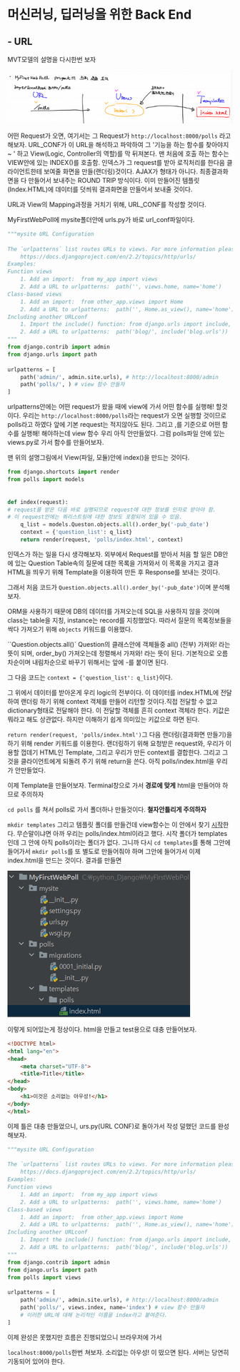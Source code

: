 # 머신러닝, 딥러닝을 위한 Back End

## - URL

MVT모델의 설명을 다시한번 보자

![CS구조](.\jpgfile\Process.PNG)

어떤 Request가 오면, 여기서는 그 Request가 `http://localhost:8000/polls` 라고 해보자. URL_CONF가 이 URL을 해석하고 파악하여 그 '기능을 하는 함수를 찾아야지~ ' 하고 View(Logic, Controller의 역할)를 막 뒤져본다. 맨 처음에 호출 하는 함수는 VIEW안에 있는 INDEX()를 호출함. 인덱스가 그 request를 받아 로직처리를 한다음 클라이언트한테 보여줄 화면을 만들(랜더링)것이다. AJAX가 형태가 아니다. 최종결과화면을 다 만들어서 보내주는 ROUND TRIP 방식이다. 이미 만들어진 템플릿(Index.HTML)에 데이터를 덧씌워 결과화면을 만들어서 보내줄 것이다. 



URL과 View의 Mapping과정을 거치기 위해, URL_CONF를 작성할 것이다.

MyFirstWebPoll에 mysite폴더안에 urls.py가 바로 url_conf파일이다.

```python
"""mysite URL Configuration

The `urlpatterns` list routes URLs to views. For more information please see:
    https://docs.djangoproject.com/en/2.2/topics/http/urls/
Examples:
Function views
    1. Add an import:  from my_app import views
    2. Add a URL to urlpatterns:  path('', views.home, name='home')
Class-based views
    1. Add an import:  from other_app.views import Home
    2. Add a URL to urlpatterns:  path('', Home.as_view(), name='home')
Including another URLconf
    1. Import the include() function: from django.urls import include, path
    2. Add a URL to urlpatterns:  path('blog/', include('blog.urls'))
"""
from django.contrib import admin
from django.urls import path

urlpatterns = [
    path('admin/', admin.site.urls), # http://localhost:8000/admin
    path('polls/', ) # view 함수 만들자
]
```

urlpatterns안에는 어떤 request가 왔을 때에 view에 가서 어떤 함수를 실행해! 할것이다. 우리는 `http://localhost:8000/polls`라는 request가 오면 실행할 것이므로 polls라고 하였다 앞에 기본 request는 적지않아도 된다. 그리고 ,를 기준으로 어떤 함수를 실행해! 해야하는데 view 함수 우리 아직 안만들었다. 그럼 polls파일 안에 있는 views.py로 가서 함수를 만들어보자.

맨 위의 설명그림에서 View(파일, 모듈)안에 index()을 만드는 것이다.

``` python
from django.shortcuts import render
from polls import models


def index(request):
# request를 받은 다음 바로 실행되므로 request에 대한 정보를 인자로 받아야 함.
# 이 request안에는 쿼리스트링에 대한 정보도 포함되어 있을 수 있음.
	q_list = models.Queston.objects.all().order_by('-pub_date')
	context = {'question_list': q_list}
	return render(request, 'polls/index.html', context)
```

인덱스가 하는 일을 다시 생각해보자. 외부에서 Request를 받아서 처음 할 일은 DB안에 있는 Question Table속의 질문에 대한 목록을 가져와서 이 목록을 가지고 결과 HTML을 띄우기 위해 Template을 이용하여 만든 후 Response를 보내는 것이다.

그래서 처음 코드가 `Question.objects.all().order_by('-pub_date')`이며 분석해보자.

ORM을 사용하기 때문에 DB의 데이터를 가져오는데 SQL을 사용하지 않을 것이며 
class는 table을 지칭, instance는 record를 지칭했었다. 따라서 질문의 목록정보들을 싹다 가져오기 위해 `objects` 키워드를 이용했다.

``Question.objects.all()` Question의 클래스안에 객체들중 all() (전부)  가져와! 라는 뜻이 되며, order_by() 가져오는데 정렬해서 가져와! 라는 뜻이 된다. 기본적으로 오름차순이며 내림차순으로 바꾸기 위해서는 앞에 -를 붙이면 된다.

그 다음 코드는 `context = {'question_list': q_list}`이다. 

그 위에서 데이터를 받아온게 우리 logic의 전부이다. 이 데이터를 index.HTML에 전달하여 랜더링 하기 위해 context 객체를 만들어 리턴할 것이다.직접 전달할 수 없고 dictionary형태로 전달해야 한다. 이 전달할 객체를 흔히 context 객체라 한다. 키값은 뭐라고 해도 상관없다. 하지만 이해하기 쉽게 의미있는 키값으로 하면 된다.

`return render(request, 'polls/index.html')`그 다음 랜더링(결과화면 만들기)을 하기 위해 render 키워드를 이용한다. 랜더링하기 위해 요청받은 request와, 우리가 이용할 껍데기 HTML인 Template, 그리고 우리가 만든 context를 결합한다. 그리고 그것을 클라이언트에게 되돌려 주기 위해 return을 쓴다. 아직 polls/index.html을 우리가 안만들었다.

이제 Template을 만들어보자. Terminal창으로 가서 **경로에 맞게** html을 만들어야 하므로 주의하자

`cd polls` 를 쳐서 polls로 가서 폴더하나 만들것이다. **철자안틀리게 주의하자**

`mkdir templates` 그리고 템플릿 폴더를 만들건데 view함수는 이 안에서 찾기 <u>시작</u>한다. 무슨말이냐면 아까 우리는 polls/index.html이라고 했다. 시작 폴더가 templates인데 그 안에 아직 polls이라는 폴더가 없다. 그니까 다시 `cd templates`를 통해 그안에 들어가서 `mkdir polls`를 또 별도로 만들어줘야 하며 그안에 들어가서 이제 index.html을 만드는 것이다. 결과를 만들면

![path](.\jpgfile\path.PNG)

이렇게 되어있는게 정상이다. html을 만들고 test용으로 대충 만들어보자.

```html
<!DOCTYPE html>
<html lang="en">
<head>
    <meta charset="UTF-8">
    <title>Title</title>
</head>
<body>
    <h1>이것은 소리없는 아우성!</h1>
</body>
</html>
```

이제 틀은 대충 만들었으니, urs.py(URL CONF)로 돌아가서 작성 덜했던 코드를 완성해보자.

```python
"""mysite URL Configuration

The `urlpatterns` list routes URLs to views. For more information please see:
    https://docs.djangoproject.com/en/2.2/topics/http/urls/
Examples:
Function views
    1. Add an import:  from my_app import views
    2. Add a URL to urlpatterns:  path('', views.home, name='home')
Class-based views
    1. Add an import:  from other_app.views import Home
    2. Add a URL to urlpatterns:  path('', Home.as_view(), name='home')
Including another URLconf
    1. Import the include() function: from django.urls import include, path
    2. Add a URL to urlpatterns:  path('blog/', include('blog.urls'))
"""
from django.contrib import admin
from django.urls import path
from polls import views

urlpatterns = [
    path('admin/', admin.site.urls), # http://localhost:8000/admin
    path('polls/', views.index, name='index') # view 함수 만들자
    # 이러한 URL에 대해 논리적인 이름을 index라고 붙여준다.
]
```

이제 완성은 못했지만 흐름은 진행되었으니 브라우저에 가서

`localhost:8000/polls`한번 쳐보자. 소리없는 아우성! 이 떴으면 된다. 서버는 당연히 기동되어 있어야 한다.